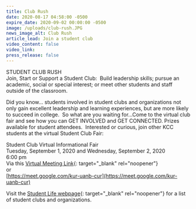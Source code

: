 ```yaml
---
title: Club Rush
date: 2020-08-17 04:58:00 -0500
expire_date: 2020-09-02 00:00:00 -0500
image: /uploads/club-rush.JPG
news_image_alt: Club Rush
article_lead: Join a student club
video_content: false
video_link:
press_release: false
---
```


STUDENT CLUB RUSH<br>Join, Start or Support a Student Club: &nbsp;Build leadership skills; pursue an academic, social or special interest; or meet other students and staff outside of the classroom.

Did you know… students involved in student clubs and organizations not only gain excellent leadership and learning experiences, but are more likely to succeed in college. &nbsp;So what are you waiting for…Come to the virtual club fair and see how you can GET INVOLVED and GET CONNECTED. Prizes available for student attendees. &nbsp;Interested or curious, join other KCC students at the virtual Student Club Fair:

Student Club Virtual Informational Fair<br>Tuesday, September 1, 2020 and Wednesday, September 2, 2020<br>6:00 pm<br>Via this [Virtual Meeting Link](https://meet.google.com/unsupported?meetingCode=kur-uanb-cur&amp;ref=https://meet.google.com/_meet/kur-uanb-cur){: target="_blank" rel="noopener"}<br>or<br>[https://meet.google.com/kur-uanb-cur](https://meet.google.com/kur-uanb-cur)

Visit the [Student Life webpage](http://www.kcc.edu/students/studentlife/Pages/default.aspx){: target="_blank" rel="noopener"} for a list of student clubs and organizations.&nbsp;